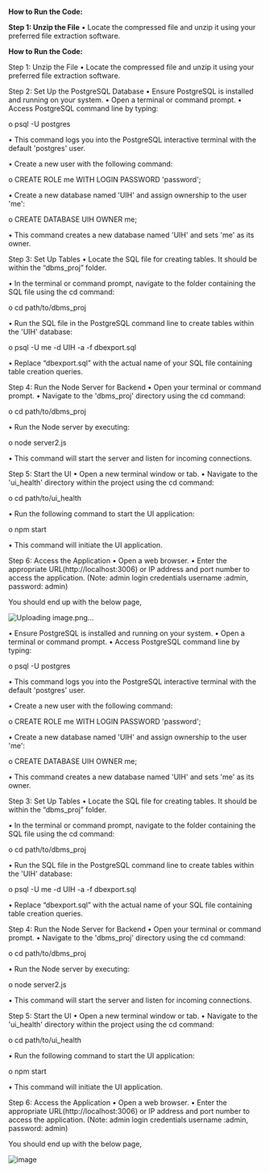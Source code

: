 **How to Run the Code:**

**Step 1: Unzip the File**
•	Locate the compressed file and unzip it using your preferred file extraction software.

**How to Run the Code:**

Step 1: Unzip the File
•	Locate the compressed file and unzip it using your preferred file extraction software.

Step 2: Set Up the PostgreSQL Database
•	Ensure PostgreSQL is installed and running on your system.
•	Open a terminal or command prompt.
•	Access PostgreSQL command line by typing:

o	psql -U postgres

•	This command logs you into the PostgreSQL interactive terminal with the default 'postgres' user.

•	Create a new user with the following command:

o	CREATE ROLE me WITH LOGIN PASSWORD 'password';

•	Create a new database named 'UIH' and assign ownership to the user 'me':

o	CREATE DATABASE UIH OWNER me;

•	This command creates a new database named 'UIH' and sets 'me' as its owner.

Step 3: Set Up Tables
•	Locate the SQL file for creating tables. It should be within the “dbms_proj” folder.

•	In the terminal or command prompt, navigate to the folder containing the SQL file using the cd command:

o	cd path/to/dbms_proj

•	Run the SQL file in the PostgreSQL command line to create tables within the 'UIH' database:

o	psql -U me -d UIH -a -f dbexport.sql

•	Replace “dbexport.sql” with the actual name of your SQL file containing table creation queries.

Step 4: Run the Node Server for Backend
•	Open your terminal or command prompt.
•	Navigate to the 'dbms_proj' directory using the cd command:

o	cd path/to/dbms_proj

•	Run the Node server by executing:

o	node server2.js

•	This command will start the server and listen for incoming connections.

Step 5: Start the UI
•	Open a new terminal window or tab.
•	Navigate to the 'ui_health' directory within the project using the cd command:

o	cd path/to/ui_health

•	Run the following command to start the UI application:

o	npm start

•	This command will initiate the UI application.

Step 6: Access the Application
•	Open a web browser.
•	Enter the appropriate URL(http://localhost:3006) or IP address and port number to access the application. 
(Note: admin login credentials username :admin, password: admin)

You should end up with the below page,

 

  
 

  
   

 
![Uploading image.png…]()

•	Ensure PostgreSQL is installed and running on your system.
•	Open a terminal or command prompt.
•	Access PostgreSQL command line by typing:

o	psql -U postgres

•	This command logs you into the PostgreSQL interactive terminal with the default 'postgres' user.

•	Create a new user with the following command:

o	CREATE ROLE me WITH LOGIN PASSWORD 'password';

•	Create a new database named 'UIH' and assign ownership to the user 'me':

o	CREATE DATABASE UIH OWNER me;

•	This command creates a new database named 'UIH' and sets 'me' as its owner.

Step 3: Set Up Tables
•	Locate the SQL file for creating tables. It should be within the “dbms_proj” folder.

•	In the terminal or command prompt, navigate to the folder containing the SQL file using the cd command:

o	cd path/to/dbms_proj

•	Run the SQL file in the PostgreSQL command line to create tables within the 'UIH' database:

o	psql -U me -d UIH -a -f dbexport.sql

•	Replace “dbexport.sql” with the actual name of your SQL file containing table creation queries.

Step 4: Run the Node Server for Backend
•	Open your terminal or command prompt.
•	Navigate to the 'dbms_proj' directory using the cd command:

o	cd path/to/dbms_proj

•	Run the Node server by executing:

o	node server2.js

•	This command will start the server and listen for incoming connections.

Step 5: Start the UI
•	Open a new terminal window or tab.
•	Navigate to the 'ui_health' directory within the project using the cd command:

o	cd path/to/ui_health

•	Run the following command to start the UI application:

o	npm start

•	This command will initiate the UI application.

Step 6: Access the Application
•	Open a web browser.
•	Enter the appropriate URL(http://localhost:3006) or IP address and port number to access the application. 
(Note: admin login credentials username :admin, password: admin)

You should end up with the below page,

 

  
 

  
   

 
![image](https://github.com/hemaalatha-nk/final_480_project/assets/143139368/08423d0f-b44c-475d-97e5-8c3f89546570)
